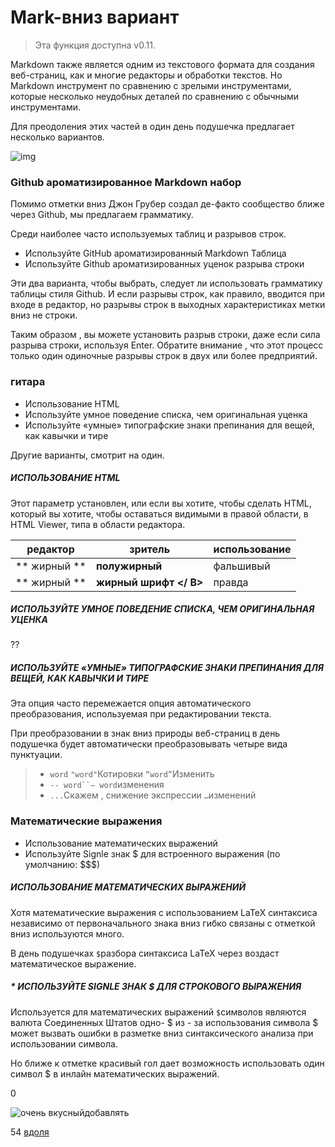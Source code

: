 # Mark-вниз вариант

> Эта функция доступна v0.11.

Markdown также является одним из текстового формата для создания веб-страниц, как и многие редакторы и обработки текстов. Но Markdown инструмент по сравнению с зрелыми инструментами, которые несколько неудобных деталей по сравнению с обычными инструментами.

Для преодоления этих частей в один день подушечка предлагает несколько вариантов.

![img](http://pad.haroopress.com/docs/ko/preferences-markdown-options/images/001.png)

### Github ароматизированное Markdown набор

Помимо отметки вниз Джон Грубер создал де-факто сообщество ближе через Github, мы предлагаем грамматику.

Среди наиболее часто используемых таблиц и разрывов строк.

- Используйте GitHub ароматизированный Markdown Таблица
- Используйте Github ароматизированных уценок разрыва строки

Эти два варианта, чтобы выбрать, следует ли использовать грамматику таблицы стиля Github. И если разрывы строк, как правило, вводится при входе в редактор, но разрывы строк в выходных характеристиках метки вниз не строки.

Таким образом , вы можете установить разрыв строки, даже если сила разрыва строки, используя Enter. 
Обратите внимание , что этот процесс только один одиночные разрывы строк в двух или более предприятий.

### гитара

- Использование HTML
- Используйте умное поведение списка, чем оригинальная уценка
- Используйте «умные» типографские знаки препинания для вещей, как кавычки и тире

Другие варианты, смотрит на один.

##### ИСПОЛЬЗОВАНИЕ HTML

Этот параметр установлен, или если вы хотите, чтобы сделать HTML, который вы хотите, чтобы оставаться видимыми в правой области, в HTML Viewer, типа в области редактора.

| редактор     | зритель                | использование |
| ------------ | ---------------------- | ------------- |
| ** жирный ** | **полужирный**         | фальшивый     |
| ** жирный ** | <B> жирный шрифт </ B> | правда        |

##### ИСПОЛЬЗУЙТЕ УМНОЕ ПОВЕДЕНИЕ СПИСКА, ЧЕМ ОРИГИНАЛЬНАЯ УЦЕНКА

??

##### ИСПОЛЬЗУЙТЕ «УМНЫЕ» ТИПОГРАФСКИЕ ЗНАКИ ПРЕПИНАНИЯ ДЛЯ ВЕЩЕЙ, КАК КАВЫЧКИ И ТИРЕ

Эта опция часто перемежается опция автоматического преобразования, используемая при редактировании текста.

При преобразовании в знак вниз природы веб-страниц в день подушечка будет автоматически преобразовывать четыре вида пунктуации.

> - ``word`` `"word"`Котировки `“word”`Изменить
> - `-- word``— word`изменения
> - `...`Скажем , снижение экспрессии `…`изменений

### Математические выражения

- Использование математических выражений
- Используйте Signle знак $ для встроенного выражения (по умолчанию: $$$)

##### ИСПОЛЬЗОВАНИЕ МАТЕМАТИЧЕСКИХ ВЫРАЖЕНИЙ

Хотя математические выражения с использованием LaTeX синтаксиса независимо от первоначального знака вниз гибко связаны с отметкой вниз используются много.

В день подушечках `$`разбора синтаксиса LaTeX через воздаст математическое выражение.

##### * ИСПОЛЬЗУЙТЕ SIGNLE ЗНАК $ ДЛЯ СТРОКОВОГО ВЫРАЖЕНИЯ

Используется для математических выражений `$`символов являются валюта Соединенных Штатов одно- $ из - за использования символа $ может вызвать ошибки в разметке вниз синтаксического анализа при использовании символа.

Но ближе к отметке красивый гол дает возможность использовать один символ $ в инлайн математических выражений.

0

![очень вкусный](http://www.delicious.com/static/img/delicious.small.gif)добавлять

54
[вдоля](javascript:void(0);)